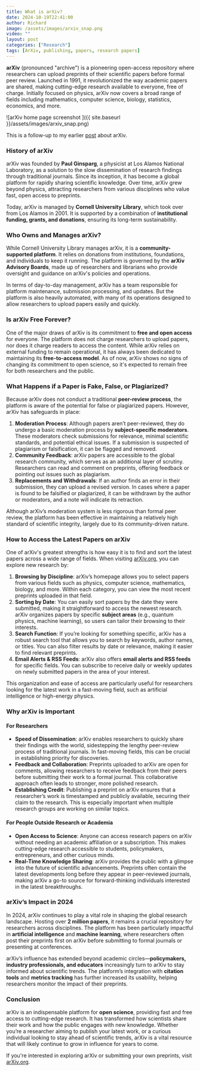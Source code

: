 ```yaml
---
title: What is arXiv?
date: 2024-10-19T22:41:00
author: Richard
image: /assets/images/arxiv_snap.png
video: ""
layout: post
categories: ["Research"]
tags: [ArXiv, publishing, papers, research papers]
---
```

**arXiv** (pronounced "archive") is a pioneering open-access repository where researchers can upload preprints of their scientific papers before formal peer review. Launched in 1991, it revolutionized the way academic papers are shared, making cutting-edge research available to everyone, free of charge. Initially focused on physics, arXiv now covers a broad range of fields including mathematics, computer science, biology, statistics, economics, and more.

![arXiv home page screenshot ]({{ site.baseurl }}/assets/images/arxiv_snap.png)

This is  a follow-up to my earlier [post](http://127.0.0.1:4000/RDjarbeng/2024/10/14/why-you-should-consider-publishing-in-arxiv.html) about arXiv.

### **History of arXiv**

arXiv was founded by **Paul Ginsparg**, a physicist at Los Alamos National Laboratory, as a solution to the slow dissemination of research findings through traditional journals. Since its inception, it has become a global platform for rapidly sharing scientific knowledge. Over time, arXiv grew beyond physics, attracting researchers from various disciplines who value fast, open access to preprints.

Today, arXiv is managed by **Cornell University Library**, which took over from Los Alamos in 2001. It is supported by a combination of **institutional funding, grants, and donations**, ensuring its long-term sustainability.

### **Who Owns and Manages arXiv?**

While Cornell University Library manages arXiv, it is a **community-supported platform**. It relies on donations from institutions, foundations, and individuals to keep it running. The platform is governed by the **arXiv Advisory Boards**, made up of researchers and librarians who provide oversight and guidance on arXiv's policies and operations.

In terms of day-to-day management, arXiv has a team responsible for platform maintenance, submission processing, and updates. But the platform is also heavily automated, with many of its operations designed to allow researchers to upload papers easily and quickly.

### **Is arXiv Free Forever?**

One of the major draws of arXiv is its commitment to **free and open access** for everyone. The platform does not charge researchers to upload papers, nor does it charge readers to access the content. While arXiv relies on external funding to remain operational, it has always been dedicated to maintaining its **free-to-access model**. As of now, arXiv shows no signs of changing its commitment to open science, so it's expected to remain free for both researchers and the public.

### **What Happens if a Paper is Fake, False, or Plagiarized?**

Because arXiv does not conduct a traditional **peer-review process**, the platform is aware of the potential for false or plagiarized papers. However, arXiv has safeguards in place:

1. **Moderation Process**: Although papers aren’t peer-reviewed, they do undergo a basic moderation process by **subject-specific moderators**. These moderators check submissions for relevance, minimal scientific standards, and potential ethical issues. If a submission is suspected of plagiarism or falsification, it can be flagged and removed.
2. **Community Feedback**: arXiv papers are accessible to the global research community, which serves as an additional layer of scrutiny. Researchers can read and comment on preprints, offering feedback or pointing out issues such as plagiarism.
3. **Replacements and Withdrawals**: If an author finds an error in their submission, they can upload a revised version. In cases where a paper is found to be falsified or plagiarized, it can be withdrawn by the author or moderators, and a note will indicate its retraction.

Although arXiv’s moderation system is less rigorous than formal peer review, the platform has been effective in maintaining a relatively high standard of scientific integrity, largely due to its community-driven nature.

### **How to Access the Latest Papers on arXiv**

One of arXiv's greatest strengths is how easy it is to find and sort the latest papers across a wide range of fields. When visiting [arXiv.org](https://arxiv.org), you can explore new research by:

1. **Browsing by Discipline**: arXiv’s homepage allows you to select papers from various fields such as physics, computer science, mathematics, biology, and more. Within each category, you can view the most recent preprints uploaded in that field.
2. **Sorting by Date**: You can easily sort papers by the date they were submitted, making it straightforward to access the newest research. arXiv organizes papers by specific **subject areas** (e.g., quantum physics, machine learning), so users can tailor their browsing to their interests.
3. **Search Function**: If you’re looking for something specific, arXiv has a robust search tool that allows you to search by keywords, author names, or titles. You can also filter results by date or relevance, making it easier to find relevant preprints.
4. **Email Alerts & RSS Feeds**: arXiv also offers **email alerts and RSS feeds** for specific fields. You can subscribe to receive daily or weekly updates on newly submitted papers in the area of your interest.

This organization and ease of access are particularly useful for researchers looking for the latest work in a fast-moving field, such as artificial intelligence or high-energy physics.

### **Why arXiv is Important**

#### For Researchers

- **Speed of Dissemination**: arXiv enables researchers to quickly share their findings with the world, sidestepping the lengthy peer-review process of traditional journals. In fast-moving fields, this can be crucial in establishing priority for discoveries.
- **Feedback and Collaboration**: Preprints uploaded to arXiv are open for comments, allowing researchers to receive feedback from their peers before submitting their work to a formal journal. This collaborative approach often leads to stronger, more polished research.
- **Establishing Credit**: Publishing a preprint on arXiv ensures that a researcher’s work is timestamped and publicly available, securing their claim to the research. This is especially important when multiple research groups are working on similar topics.

#### For People Outside Research or Academia

- **Open Access to Science**: Anyone can access research papers on arXiv without needing an academic affiliation or a subscription. This makes cutting-edge research accessible to students, policymakers, entrepreneurs, and other curious minds.
- **Real-Time Knowledge Sharing**: arXiv provides the public with a glimpse into the future of scientific advancements. Preprints often contain the latest developments long before they appear in peer-reviewed journals, making arXiv a go-to source for forward-thinking individuals interested in the latest breakthroughs.

### **arXiv’s Impact in 2024**

In 2024, arXiv continues to play a vital role in shaping the global research landscape. Hosting over **2 million papers**, it remains a crucial repository for researchers across disciplines. The platform has been particularly impactful in **artificial intelligence** and **machine learning**, where researchers often post their preprints first on arXiv before submitting to formal journals or presenting at conferences.

arXiv’s influence has extended beyond academic circles—**policymakers, industry professionals, and educators** increasingly turn to arXiv to stay informed about scientific trends. The platform’s integration with **citation tools** and **metrics tracking** has further increased its usability, helping researchers monitor the impact of their preprints.

### **Conclusion**

arXiv is an indispensable platform for **open science**, providing fast and free access to cutting-edge research. It has transformed how scientists share their work and how the public engages with new knowledge. Whether you’re a researcher aiming to publish your latest work, or a curious individual looking to stay ahead of scientific trends, arXiv is a vital resource that will likely continue to grow in influence for years to come.

If you're interested in exploring arXiv or submitting your own preprints, visit [arXiv.org](https://arxiv.org).
